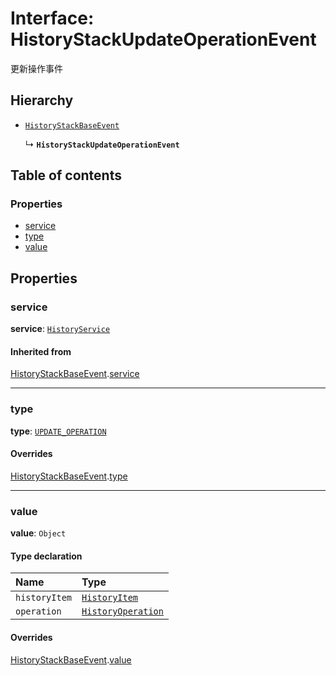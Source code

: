 # Interface: HistoryStackUpdateOperationEvent

更新操作事件

## Hierarchy

* [`HistoryStackBaseEvent`](/auto-docs/free-layout-editor/interfaces/HistoryStackBaseEvent.md)

  ↳ **`HistoryStackUpdateOperationEvent`**

## Table of contents

### Properties

* [service](/auto-docs/free-layout-editor/interfaces/HistoryStackUpdateOperationEvent.md#service)
* [type](/auto-docs/free-layout-editor/interfaces/HistoryStackUpdateOperationEvent.md#type)
* [value](/auto-docs/free-layout-editor/interfaces/HistoryStackUpdateOperationEvent.md#value)

## Properties

### service

**service**: [`HistoryService`](/auto-docs/free-layout-editor/classes/HistoryService.md)

#### Inherited from

[HistoryStackBaseEvent](/auto-docs/free-layout-editor/interfaces/HistoryStackBaseEvent.md).[service](/auto-docs/free-layout-editor/interfaces/HistoryStackBaseEvent.md#service)

***

### type

**type**: [`UPDATE_OPERATION`](/auto-docs/free-layout-editor/enums/HistoryStackChangeType.md#update_operation)

#### Overrides

[HistoryStackBaseEvent](/auto-docs/free-layout-editor/interfaces/HistoryStackBaseEvent.md).[type](/auto-docs/free-layout-editor/interfaces/HistoryStackBaseEvent.md#type)

***

### value

**value**: `Object`

#### Type declaration

| Name | Type |
| :------ | :------ |
| `historyItem` | [`HistoryItem`](/auto-docs/free-layout-editor/interfaces/HistoryItem.md) |
| `operation` | [`HistoryOperation`](/auto-docs/free-layout-editor/interfaces/HistoryOperation.md) |

#### Overrides

[HistoryStackBaseEvent](/auto-docs/free-layout-editor/interfaces/HistoryStackBaseEvent.md).[value](/auto-docs/free-layout-editor/interfaces/HistoryStackBaseEvent.md#value)
